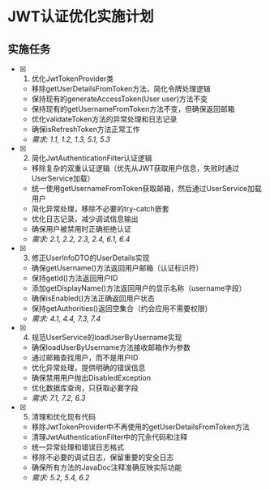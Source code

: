 # JWT认证优化实施计划

## 实施任务

- [x] 1. 优化JwtTokenProvider类





  - 移除getUserDetailsFromToken方法，简化令牌处理逻辑
  - 保持现有的generateAccessToken(User user)方法不变
  - 保持现有的getUsernameFromToken方法不变，但确保返回邮箱
  - 优化validateToken方法的异常处理和日志记录
  - 确保isRefreshToken方法正常工作
  - _需求: 1.1, 1.2, 1.3, 5.1, 5.3_

- [x] 2. 简化JwtAuthenticationFilter认证逻辑





  - 移除复杂的双重认证逻辑（优先从JWT获取用户信息，失败时通过UserService加载）
  - 统一使用getUsernameFromToken获取邮箱，然后通过UserService加载用户
  - 简化异常处理，移除不必要的try-catch嵌套
  - 优化日志记录，减少调试信息输出
  - 确保用户被禁用时正确拒绝认证
  - _需求: 2.1, 2.2, 2.3, 2.4, 6.1, 6.4_

- [x] 3. 修正UserInfoDTO的UserDetails实现





  - 确保getUsername()方法返回用户邮箱（认证标识符）
  - 保持getId()方法返回用户ID
  - 添加getDisplayName()方法返回用户的显示名称（username字段）
  - 确保isEnabled()方法正确返回用户状态
  - 保持getAuthorities()返回空集合（约会应用不需要权限）
  - _需求: 4.1, 4.4, 7.3, 7.4_

- [x] 4. 规范UserService的loadUserByUsername实现





  - 确保loadUserByUsername方法接收邮箱作为参数
  - 通过邮箱查找用户，而不是用户ID
  - 优化异常处理，提供明确的错误信息
  - 确保禁用用户抛出DisabledException
  - 优化数据库查询，只获取必要字段
  - _需求: 7.1, 7.2, 6.3_

- [x] 5. 清理和优化现有代码





  - 移除JwtTokenProvider中不再使用的getUserDetailsFromToken方法
  - 清理JwtAuthenticationFilter中的冗余代码和注释
  - 统一异常处理和错误日志格式
  - 移除不必要的调试日志，保留重要的安全日志
  - 确保所有方法的JavaDoc注释准确反映实际功能
  - _需求: 5.2, 5.4, 6.2_

